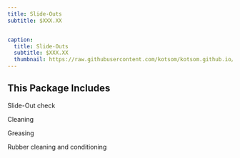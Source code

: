```yaml
---
title: Slide-Outs 
subtitle: $XXX.XX


caption:
  title: Slide-Outs
  subtitle: $XXX.XX
  thumbnail: https://raw.githubusercontent.com/kotsom/kotsom.github.io/master/assets/img/portfolio/03-thumbnail.jpg
---
```


## This Package Includes

Slide-Out check 

Cleaning

Greasing

Rubber cleaning and conditioning
